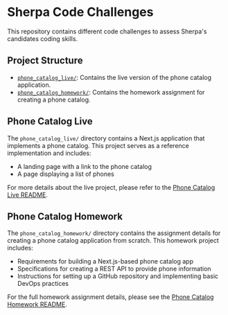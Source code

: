 # Sherpa Code Challenges

This repository contains different code challenges to assess Sherpa's candidates coding skills.

## Project Structure

- [`phone_catalog_live/`](./phone_catalog_live/): Contains the live version of the phone catalog application.
- [`phone_catalog_homework/`](./phone_catalog_homework/): Contains the homework assignment for creating a phone catalog.

## Phone Catalog Live

The `phone_catalog_live/` directory contains a Next.js application that implements a phone catalog. This project serves as a reference implementation and includes:

- A landing page with a link to the phone catalog
- A page displaying a list of phones

For more details about the live project, please refer to the [Phone Catalog Live README](./phone_catalog_live/README.md).

## Phone Catalog Homework

The `phone_catalog_homework/` directory contains the assignment details for creating a phone catalog application from scratch. This homework project includes:

- Requirements for building a Next.js-based phone catalog app
- Specifications for creating a REST API to provide phone information
- Instructions for setting up a GitHub repository and implementing basic DevOps practices

For the full homework assignment details, please see the [Phone Catalog Homework README](./phone_catalog_homework/README.md).
